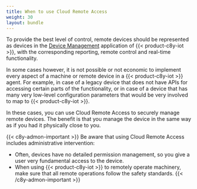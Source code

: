 ```yaml
---
title: When to use Cloud Remote Access
weight: 30
layout: bundle
---
```


To provide the best level of control, remote devices should be represented as devices in the [Device Management](/users-guide/device-management) application of {{< product-c8y-iot >}}, with the corresponding reporting, remote control and real-time functionality.

In some cases however, it is not possible or not economic to implement every aspect of a machine or remote device in a {{< product-c8y-iot >}} agent. For example, in case of a legacy device that does not have APIs for accessing certain parts of the functionality, or in case of a device that has many very low-level configuration parameters that would be very involved to map to {{< product-c8y-iot >}}.

In these cases, you can use Cloud Remote Access to securely manage remote devices. The benefit is that you manage the device in the same way as if you had it physically close to you.

{{< c8y-admon-important >}}
Be aware that using Cloud Remote Access includes administrative intervention:

* Often, devices have no detailed permission management, so you give a user very fundamental access to the device.
* When using {{< product-c8y-iot >}} to remotely operate machinery, make sure that all remote operations follow the safety standards.
{{< /c8y-admon-important >}}

